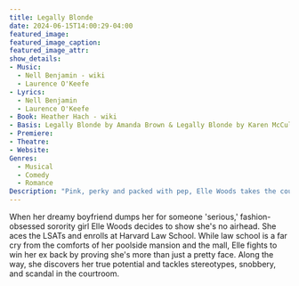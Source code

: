 ```yaml
---
title: Legally Blonde
date: 2024-06-15T14:00:29-04:00
featured_image:
featured_image_caption: 
featured_image_attr:
show_details: 
- Music:
  - Nell Benjamin - wiki
  - Laurence O'Keefe
- Lyrics:
  - Nell Benjamin
  - Laurence O'Keefe
- Book: Heather Hach - wiki
- Basis: Legally Blonde by Amanda Brown & Legally Blonde by Karen McCullah Lutz and Kirsten Smith
- Premiere: 
- Theatre: 
- Website: 
Genres:
  - Musical
  - Comedy
  - Romance
Description: "Pink, perky and packed with pep, Elle Woods takes the courtroom by storm, proving you can solve legal conundrums in style."
---
```

When her dreamy boyfriend dumps her for someone 'serious,' fashion-obsessed sorority girl Elle Woods decides to show she's no airhead. She aces the LSATs and enrolls at Harvard Law School. While law school is a far cry from the comforts of her poolside mansion and the mall, Elle fights to win her ex back by proving she's more than just a pretty face. Along the way, she discovers her true potential and tackles stereotypes, snobbery, and scandal in the courtroom.